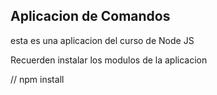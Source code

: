  
 ## Aplicacion de Comandos


 esta es una aplicacion del curso de Node JS

 Recuerden instalar los modulos de la aplicacion

 // npm install

 